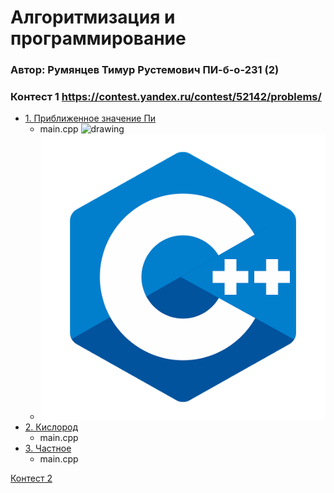 # Алгоритмизация и программирование  
### Автор: Румянцев Тимур Рустемович ПИ-б-о-231 (2)

### Контест 1 https://contest.yandex.ru/contest/52142/problems/  
  - [1. Приближенное значение Пи](https://contest.yandex.ru/contest/52142/problems/1/)
    - main.cpp <img src="[drawing.jpg](https://github.com/Teru3301/KFU/blob/main/img/cpp.png)" alt="drawing" style="width:200px;"/>
    -   ![](https://github.com/Teru3301/KFU/blob/main/img/cpp.png)
  - [2. Кислород](https://contest.yandex.ru/contest/52142/problems/2/)
    - main.cpp 
  - [3. Частное](https://contest.yandex.ru/contest/52142/problems/3/)
    - main.cpp 

[Контест 2](https://contest.yandex.ru/contest/52676/problems/)


